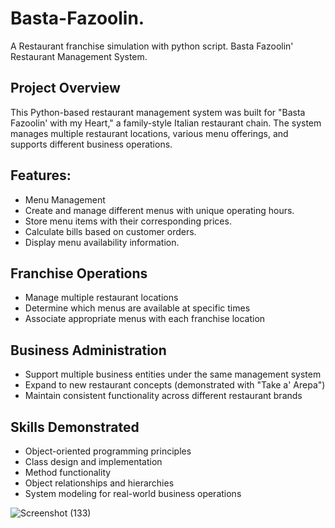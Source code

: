 # Basta-Fazoolin.
A Restaurant franchise simulation with python script.
Basta Fazoolin' Restaurant Management System.

## Project Overview
This Python-based restaurant management system was built for "Basta Fazoolin' with my Heart," a family-style Italian restaurant chain. The system manages multiple restaurant locations, various menu offerings, and supports different business operations.

## Features:
* Menu Management
* Create and manage different menus with unique operating hours.
* Store menu items with their corresponding prices.
* Calculate bills based on customer orders.
* Display menu availability information.

## Franchise Operations
* Manage multiple restaurant locations
* Determine which menus are available at specific times
* Associate appropriate menus with each franchise location

## Business Administration
* Support multiple business entities under the same management system
* Expand to new restaurant concepts (demonstrated with "Take a' Arepa")
* Maintain consistent functionality across different restaurant brands

## Skills Demonstrated
* Object-oriented programming principles
* Class design and implementation
* Method functionality
* Object relationships and hierarchies
* System modeling for real-world business operations



![Screenshot (133)](https://github.com/user-attachments/assets/19db6c20-f5b1-42ea-a6bd-e5d4bfbcf113)
